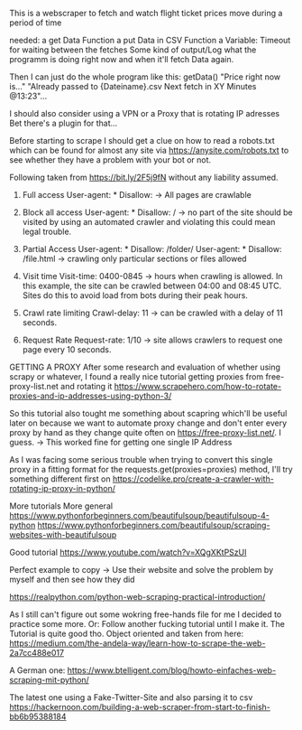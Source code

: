 This is a webscraper to fetch and watch flight ticket prices move during a period of time 

needed:
a get Data Function
a put Data in CSV Function
a Variable: Timeout for waiting between the fetches 
Some kind of output/Log what the programm is doing right now and when it'll fetch Data again.

Then I can just do the whole program like this:
getData() "Price right now is..." "Already passed to {Dateiname}.csv
Next fetch in XY Minutes @13:23"...

I should also consider using a VPN or a Proxy that is rotating IP adresses
Bet there's a plugin for that...

Before starting to scrape I should get a clue on how to read a robots.txt which
can be found for almost any site via https://anysite.com/robots.txt to see 
whether they have a problem with your bot or not. 

Following taken from https://bit.ly/2F5j9fN without any liability assumed. 

1. Full access
User-agent: *
Disallow:
-> All pages are crawlable 

2. Block all access 
User-agent: *
Disallow: /
-> no part of the site should be visited by using an automated crawler 
and violating this could mean legal trouble.

3. Partial Access
User-agent: *
Disallow: /folder/
User-agent: *
Disallow: /file.html
-> crawling only particular sections or files allowed

4. Visit time 
Visit-time: 0400-0845
-> hours when crawling is allowed. In this example, the site can be crawled 
between 04:00 and 08:45 UTC. Sites do this to avoid load from 
bots during their peak hours.

5. Crawl rate limiting 
Crawl-delay: 11
-> can be crawled with a delay of 11 seconds.

6. Request Rate 
Request-rate: 1/10
-> site allows crawlers to request one page every 10 seconds.

 
GETTING A PROXY
After some research and evaluation of whether using scrapy or whatever, I
found a really nice tutorial getting proxies from free-proxy-list.net and rotating it
https://www.scrapehero.com/how-to-rotate-proxies-and-ip-addresses-using-python-3/

So this tutorial also tought me something about scapring which'll be useful later on
because we want to automate proxy change and don't enter every proxy by hand 
as they change quite often on https://free-proxy-list.net/. I guess. 
-> This worked fine for getting one single IP Address

As I was facing some serious trouble when trying to convert this single proxy
in a fitting format for the requests.get(proxies=proxies) method, I'll try
something different first on
https://codelike.pro/create-a-crawler-with-rotating-ip-proxy-in-python/



More tutorials
More general
https://www.pythonforbeginners.com/beautifulsoup/beautifulsoup-4-python
https://www.pythonforbeginners.com/beautifulsoup/scraping-websites-with-beautifulsoup

Good tutorial
https://www.youtube.com/watch?v=XQgXKtPSzUI

Perfect example to copy
-> Use their website and solve the problem by myself and then see how they did

https://realpython.com/python-web-scraping-practical-introduction/


As I still can't figure out some wokring free-hands file for me I decided to 
practice some more. Or: Follow another fucking tutorial until I make it. 
The Tutorial is quite good tho. Object oriented and taken from here: 
https://medium.com/the-andela-way/learn-how-to-scrape-the-web-2a7cc488e017

A German one: 
https://www.btelligent.com/blog/howto-einfaches-web-scraping-mit-python/

The latest one using a Fake-Twitter-Site and also parsing it to csv
https://hackernoon.com/building-a-web-scraper-from-start-to-finish-bb6b95388184
 





